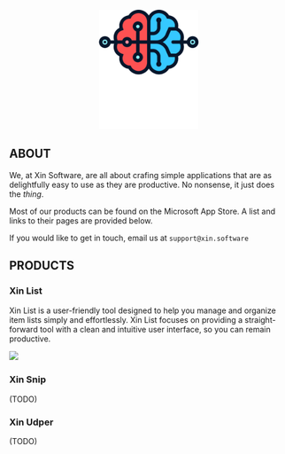<p align="center">
    <img src="images/Xin Logo.png" width="180" >
</p>

## ABOUT
We, at Xin Software, are all about crafing simple applications that are as delightfully easy to use as they are productive. No nonsense, it just does the _thing_.  

Most of our products can be found on the Microsoft App Store. A list and links to their pages are provided below.  

If you would like to get in touch, email us at `support@xin.software`


## PRODUCTS

### Xin List
Xin List is a user-friendly tool designed to help you manage and organize item lists simply and effortlessly. 
Xin List focuses on providing a straight-forward tool with a clean and intuitive user interface, so you can remain productive.

<a href="https://apps.microsoft.com/detail/Xin%20List/9nd9qt5vgb8f?mode=direct">
	<img src="https://get.microsoft.com/images/en-gb%20dark.svg" width="120"/>
</a>

### Xin Snip
(TODO)

### Xin Udper
(TODO)